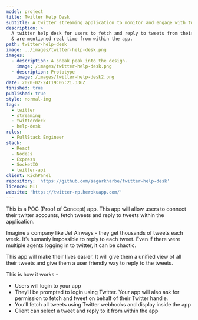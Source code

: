 ```yaml
---
model: project
title: Twitter Help Desk
subtitle: A twitter streaming application to monitor and engage with tweets real time.
description: >
  A twitter help desk for users to fetch and reply to tweets from their timeline
  & are mentioned real time from within the app.
path: twitter-help-desk
image: ../images/twitter-help-desk.png
images:
  - description: A sneak peak into the design.
    image: /images/twitter-help-desk.png
  - description: Prototype
    image: /images/twitter-help-desk2.png
date: 2020-02-24T19:06:21.336Z
finished: true
published: true
style: normal-img
tags:
  - twitter
  - streaming
  - twitterdeck
  - help-desk
roles:
  - FullStack Engineer
stack:
  - React
  - NodeJs
  - Express
  - SocketIO
  - twitter-api
client: RichPanel
repository: 'https://github.com/sagarkharbe/twitter-help-desk'
licence: MIT
website: 'https://twitter-rp.herokuapp.com/'
---
```

This is a POC (Proof of Concept) app. This app will allow users to connect their twitter accounts, fetch tweets and reply to tweets within the application.

Imagine a company like Jet Airways - they get thousands of tweets each week. It’s humanly impossible to reply to each tweet. Even if there were multiple agents logging in to twitter, it can be chaotic. 

This app will make their lives easier. It will give them a unified view of all their tweets and give them a user friendly way to reply to the tweets.

This is how it works -

* Users will login to your app
* They’ll be prompted to login using Twitter. Your app will also ask for permission to fetch and tweet on behalf of their Twitter handle.
* You’ll fetch all tweets using Twitter webhooks and display inside the app
* Client can select a tweet and reply to it from within the app
